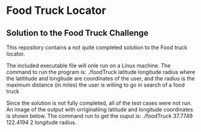 # Food Truck Locator
<h2>Solution to the Food Truck Challenge</h2>
This repository contains a not quite completed solution to the Food truck locator.
<p>The included executable file will onle run on a Linux machine.  The command to run the program is:
./foodTruck latitude longitude radius where the latititude and longitude are coordinates of the user, and the radius is the maximum distance (in miles) the user is wiliing to go in search of a food truck </p>
<p> Since the solution is not fully completed, all of the test cases were not run. An image of the output with orriginatiing latitude and longitude coordinates is shown below.  The command run to get the ouput is: ./foodTruck 37.7749 122.4194 2 longitude radius.
